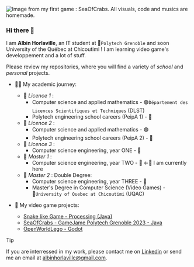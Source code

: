 ![Image from my first game : SeaOfCrabs. All visuals, code and musics are homemade.](https://github.com/AlbinHorlaville/AlbinHorlaville/assets/98279992/3556872e-202f-43b0-898b-5e56d6aa2c02)


### Hi there 👋

I am **Albin Horlaville**, an IT student at 🔵`Polytech Grenoble` and soon University of the Québec at  Chicoutimi ! I am learning video game's developpement and a lot of stuff.

Please review my repositories, where you will find a variety of *school* and *personal* projects.

- 👨‍🎓 My academic journey:
  - 🦎 _Licence 1_ :
      - Computer science and applied mathematics - 🟢`Département des Licences Scientifiques et Techniques` (DLST)
      - Polytech engineering school careers (PeipA 1) - 🔵
  - 🐍 _Licence 2_ :
      - Computer science and applied mathematics - 🟢
      - Polytech engineering school careers (PeipA 2) - 🔵
  - 🦕 _Licence 3_ :
      - Computer science engineering, year ONE - 🔵
  - 🦖 _Master 1_ :
      - Computer science engineering, year TWO - 🔵  <-👾 I am currently here
  - 🐉 _Master 2_ : Double Degree:
      - Computer science engineering, year THREE - 🔵
      - Master's Degree in Computer Science (Video Games) - 🔴`University of Quebec at Chicoutimi` (UQAC)

- 🧞 My video game projects:
  - [Snake like Game - Processing (Java)](https://github.com/AlbinHorlaville/Lombriz-Game-Processing)
  - [SeaOfCrabs - GameJame Polytech Grenoble 2023 - Java](https://github.com/AlbinHorlaville/SeaOfCrabs_GameJam_Polytech_2023)
  - [OpenWorldLego - Godot](https://github.com/AlbinHorlaville/open-world-lego)

> [!TIP]
> If you are interressed in my work, please contact me on [Linkedin](www.linkedin.com/in/albin-horlaville) or send me an email at albinhorlaville@gmail.com.
